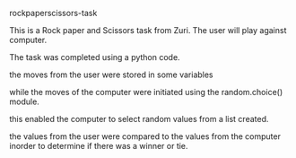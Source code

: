rockpaperscissors-task

This is a Rock paper and Scissors task from Zuri. The user will play against computer.

The task was completed using a python code.

the moves from the user were stored in some variables

while the moves of the computer were initiated using the random.choice() module.

this enabled the computer to select random values from a list created.

the values from the user were compared to the values from the computer inorder to determine if there was a winner or tie.
